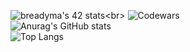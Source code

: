 ![breadyma's 42 stats]([https://badge42.vercel.app/api/v2/cl1penniy001109muf8ttfi4l/stats?cursusId=21&coalitionId=104](https://profile.intra.42.fr/users/breadyma))<br>
![Codewars](https://www.codewars.com/users/Veezys/badges/large/?viewBox="0,0,495,40") <br>
![Anurag's GitHub stats](https://github-readme-stats.vercel.app/api?username=Veezys&show_icons=true&theme=radical)<br>
![Top Langs](https://github-readme-stats.vercel.app/api/top-langs/?username=Veezys&layout=&card_width=495&theme=radical)<br>
<!--
**Veezys/Veezys** is a ✨ _special_ ✨ repository because its `README.md` (this file) appears on your GitHub profile.

Here are some ideas to get you started:

- 🔭 I’m currently working on ...
- 🌱 I’m currently learning ...
- 👯 I’m looking to collaborate on ...
- 🤔 I’m looking for help with ...
- 💬 Ask me about ...
- 📫 How to reach me: ...
- 😄 Pronouns: ...
- ⚡ Fun fact: ...
-->
